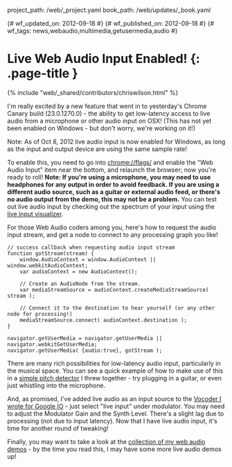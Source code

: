 project_path: /web/_project.yaml
book_path: /web/updates/_book.yaml

{# wf_updated_on: 2012-09-18 #}
{# wf_published_on: 2012-09-18 #}
{# wf_tags: news,webaudio,multimedia,getusermedia,audio #}

# Live Web Audio Input Enabled! {: .page-title }

{% include "web/_shared/contributors/chriswilson.html" %}


<p>I'm really excited by a new feature that went in to yesterday's Chrome Canary build (23.0.1270.0) - the ability to get low-latency access to live audio from a microphone or other audio input on OSX!  (This has not yet been enabled on Windows - but don't worry, we're working on it!)</p>

Note: As of Oct 8, 2012 live audio input is now enabled for Windows, as long as the input and output device are using the same sample rate!

<p>To enable this, you need to go into <a href="chrome://flags/">chrome://flags/</a> and enable the "Web Audio Input" item near the bottom, and relaunch the browser; now you're ready to roll!  <b>Note: If you're using a microphone, you may need to use headphones for any output in order to avoid feedback.  If you are using a different audio source, such as a guitar or external audio feed, or there's no audio output from the demo, this may not be a problem.</b>  You can test out live audio input by checking out the spectrum of your input using the <a href="http://chromium.googlecode.com/svn/trunk/samples/audio/visualizer-live.html">live input visualizer</a>.</p>

<p>For those Web Audio coders among you, here's how to request the audio input stream, and get a node to connect to any processing graph you like!</p>


    // success callback when requesting audio input stream
    function gotStream(stream) {
        window.AudioContext = window.AudioContext || window.webkitAudioContext;
        var audioContext = new AudioContext();
    
        // Create an AudioNode from the stream.
        var mediaStreamSource = audioContext.createMediaStreamSource( stream );
    
        // Connect it to the destination to hear yourself (or any other node for processing!)
        mediaStreamSource.connect( audioContext.destination );
    }
    
    navigator.getUserMedia = navigator.getUserMedia || navigator.webkitGetUserMedia;
    navigator.getUserMedia( {audio:true}, gotStream );
    

<p>There are many rich possibilities for low-latency audio input, particularly in the musical space.  You can see a quick example of how to make use of this in a <a href="http://webaudiodemos.appspot.com/pitchdetect/index.html">simple pitch detector</a> I threw together - try plugging in a guitar, or even just whistling into the microphone.</p>

<p>And, as promised, I've added live audio as an input source to the <a href="http://webaudiodemos.appspot.com/Vocoder/index.html">Vocoder I wrote for Google IO</a> - just select "live input" under modulator.  You may need to adjust the Modulator Gain and the Synth Level.  There's a slight lag due to processing (not due to input latency).  Now that I have live audio input, it's time for another round of tweaking!</p>

<p>Finally, you may want to take a look at the <a href="http://webaudiodemos.appspot.com/">collection of my web audio demos</a> - by the time you read this, I may have some more live audio demos up!</p>


